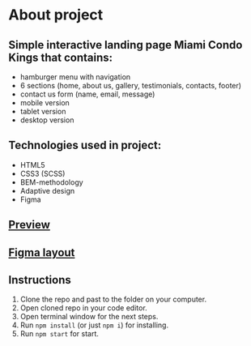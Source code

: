 # About project

## Simple interactive landing page Miami Condo Kings that contains:
- hamburger menu with navigation
- 6 sections (home, about us, gallery, testimonials, contacts, footer)
- contact us form (name, email, message)
- mobile version
- tablet version
- desktop version

## Technologies used in project:
- HTML5
- CSS3 (SCSS)
- BEM-methodology
- Adaptive design
- Figma

## [Preview](https://MaksymBeliever.github.io/Miami-landing-page/)
## [Figma layout](https://www.figma.com/file/nHz8bflIwJaWP3P99vKTH5/miami_home_new?node-id=16033%3A3)

## Instructions
1. Clone the repo and past to the folder on your computer.
2. Open cloned repo in your code editor.
3. Open terminal window for the next steps.
4. Run `npm install` (or just `npm i`) for installing.
5. Run `npm start` for start.
